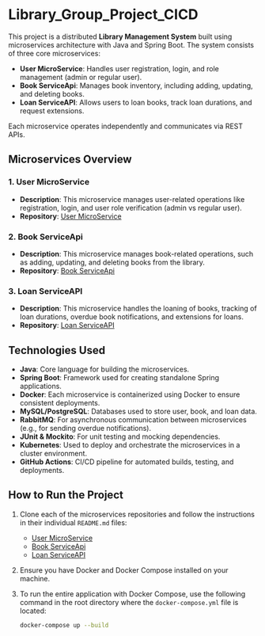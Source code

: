 # Library_Group_Project_CICD

This project is a distributed **Library Management System** built using microservices architecture with Java and Spring Boot. The system consists of three core microservices:

- **User MicroService**: Handles user registration, login, and role management (admin or regular user).
- **Book ServiceApi**: Manages book inventory, including adding, updating, and deleting books.
- **Loan ServiceAPI**: Allows users to loan books, track loan durations, and request extensions.

Each microservice operates independently and communicates via REST APIs.

## Microservices Overview

### 1. **User MicroService**
   - **Description**: This microservice manages user-related operations like registration, login, and user role verification (admin vs regular user).
   - **Repository**: [User MicroService](https://github.com/G00408184/UserMicroService.git)

### 2. **Book ServiceApi**
   - **Description**: This microservice manages book-related operations, such as adding, updating, and deleting books from the library.
   - **Repository**: [Book ServiceApi](https://github.com/G00408184/BookServiceAPI)

### 3. **Loan ServiceAPI**
   - **Description**: This microservice handles the loaning of books, tracking of loan durations, overdue book notifications, and extensions for loans.
   - **Repository**: [Loan ServiceAPI](https://github.com/G00408184/LoanManagerAPI)

## Technologies Used
- **Java**: Core language for building the microservices.
- **Spring Boot**: Framework used for creating standalone Spring applications.
- **Docker**: Each microservice is containerized using Docker to ensure consistent deployments.
- **MySQL/PostgreSQL**: Databases used to store user, book, and loan data.
- **RabbitMQ**: For asynchronous communication between microservices (e.g., for sending overdue notifications).
- **JUnit & Mockito**: For unit testing and mocking dependencies.
- **Kubernetes**: Used to deploy and orchestrate the microservices in a cluster environment.
- **GitHub Actions**: CI/CD pipeline for automated builds, testing, and deployments.

## How to Run the Project

1. Clone each of the microservices repositories and follow the instructions in their individual `README.md` files:
   - [User MicroService](https://github.com/G00408184/UserMicroService.git)
   - [Book ServiceApi](https://github.com/G00408184/BookServiceAPI)
   - [Loan ServiceAPI](https://github.com/G00408184/LoanManagerAPI)

2. Ensure you have Docker and Docker Compose installed on your machine.

3. To run the entire application with Docker Compose, use the following command in the root directory where the `docker-compose.yml` file is located:
   ```bash
   docker-compose up --build
